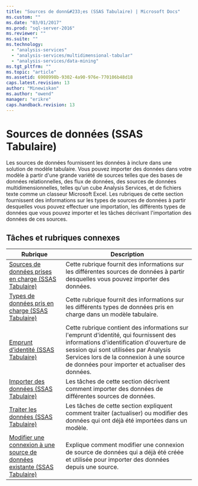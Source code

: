```yaml
---
title: "Sources de donn&#233;es (SSAS Tabulaire) | Microsoft Docs"
ms.custom: ""
ms.date: "03/01/2017"
ms.prod: "sql-server-2016"
ms.reviewer: ""
ms.suite: ""
ms.technology: 
  - "analysis-services"
  - "analysis-services/multidimensional-tabular"
  - "analysis-services/data-mining"
ms.tgt_pltfrm: ""
ms.topic: "article"
ms.assetid: 6908998b-9302-4a90-976e-770106b48d18
caps.latest.revision: 13
author: "Minewiskan"
ms.author: "owend"
manager: "erikre"
caps.handback.revision: 13
---
```

# Sources de donn&#233;es (SSAS Tabulaire)
  Les sources de données fournissent les données à inclure dans une solution de modèle tabulaire. Vous pouvez importer des données dans votre modèle à partir d'une grande variété de sources telles que des bases de données relationnelles, des flux de données, des sources de données multidimensionnelles, telles qu'un cube Analysis Services, et de fichiers texte comme un classeur Microsoft Excel. Les rubriques de cette section fournissent des informations sur les types de sources de données à partir desquelles vous pouvez effectuer une importation, les différents types de données que vous pouvez importer et les tâches décrivant l'importation des données de ces sources.  
  
## Tâches et rubriques connexes  
  
|Rubrique|Description|  
|-----------|-----------------|  
|[Sources de données prises en charge &#40;SSAS Tabulaire&#41;](../../analysis-services/tabular-models/data-sources-supported-ssas-tabular.md)|Cette rubrique fournit des informations sur les différentes sources de données à partir desquelles vous pouvez importer des données.|  
|[Types de données pris en charge &#40;SSAS Tabulaire&#41;](../../analysis-services/tabular-models/data-types-supported-ssas-tabular.md)|Cette rubrique fournit des informations sur les différents types de données pris en charge dans un modèle tabulaire.|  
|[Emprunt d’identité &#40;SSAS Tabulaire&#41;](../../analysis-services/tabular-models/impersonation-ssas-tabular.md)|Cette rubrique contient des informations sur l'emprunt d'identité, qui fournissent des informations d'identification d'ouverture de session qui sont utilisées par Analysis Services lors de la connexion à une source de données pour importer et actualiser des données.|  
|[Importer des données &#40;SSAS Tabulaire&#41;](../Topic/Import%20Data%20\(SSAS%20Tabular\).md)|Les tâches de cette section décrivent comment importer des données de différentes sources de données.|  
|[Traiter les données &#40;SSAS Tabulaire&#41;](../../analysis-services/tabular-models/process-data-ssas-tabular.md)|Les tâches de cette section expliquent comment traiter (actualiser) ou modifier des données qui ont déjà été importées dans un modèle.|  
|[Modifier une connexion à une source de données existante &#40;SSAS Tabulaire&#41;](../../analysis-services/tabular-models/edit-an-existing-data-source-connection-ssas-tabular.md)|Explique comment modifier une connexion de source de données qui a déjà été créée et utilisée pour importer des données depuis une source.|  
  
  